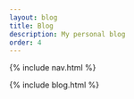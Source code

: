 ```yaml
---
layout: blog
title: Blog
description: My personal blog
order: 4
---
```

{% include nav.html %}

{% include blog.html %}
